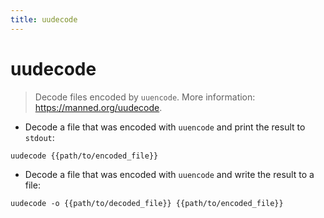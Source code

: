 ```yaml
---
title: uudecode
---
```

# uudecode

> Decode files encoded by `uuencode`.
> More information: <https://manned.org/uudecode>.

- Decode a file that was encoded with `uuencode` and print the result to `stdout`:

`uudecode {{path/to/encoded_file}}`

- Decode a file that was encoded with `uuencode` and write the result to a file:

`uudecode -o {{path/to/decoded_file}} {{path/to/encoded_file}}`
